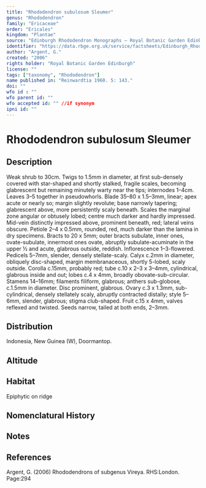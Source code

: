 ```yaml
---
title: "Rhododendron subulosum Sleumer"
genus: "Rhododendron"
family: "Ericaceae"
order: "Ericales"
kingdom: "Plantae"
source: "Edinburgh Rhododendron Monographs – Royal Botanic Garden Edinburgh"
identifier: "https://data.rbge.org.uk/service/factsheets/Edinburgh_Rhododendron_Monographs.xhtml"
author: "Argent, G."
created: "2006"
rights holder: "Royal Botanic Garden Edinburgh"
license: ""
tags: ["taxonomy", "Rhododendron"]
name published in: "Reinwardtia 1960. 5: 143."
doi: ""
wfo id : ""
wfo parent id: ""
wfo accepted id: "" //if synonym                      
ipni id: ""
---
```


                       

# Rhododendron subulosum Sleumer

## Description
Weak shrub to 30cm. Twigs to 1.5mm in diameter, at first sub-densely covered with star-shaped and shortly stalked, fragile scales, becoming glabrescent but remaining minutely warty near the tips; internodes 1–4cm. Leaves 3–5 together in pseudowhorls. Blade 35–80 x 1.5–3mm, linear; apex acute or nearly so; margin slightly revolute; base narrowly tapering; glabrescent above, more persistently scaly beneath. Scales the marginal zone angular or obtusely lobed; centre much darker and hardly impressed. Mid-vein distinctly impressed above, prominent beneath, red; lateral veins obscure. Petiole 2–4 x 0.5mm, rounded, red, much darker than the lamina in dry specimens. Bracts to 20 x 5mm; outer bracts subulate, inner ones, ovate-subulate, innermost ones ovate, abruptly subulate-acuminate in the upper ½ and acute, glabrous outside, reddish. Inflorescence 1–3-flowered. Pedicels 5–7mm, slender, densely stellate-scaly. Calyx c.2mm in diameter, obliquely disc-shaped, margin membranaceous, shortly 5-lobed, scaly outside. Corolla c.15mm, probably red; tube c.10 x 2–3 x 3–4mm, cylindrical, glabrous inside and out; lobes c.4 x 4mm, broadly obovate-sub-circular. Stamens 14–16mm; filaments filiform, glabrous; anthers sub-globose, c.1.5mm in diameter. Disc prominent, glabrous. Ovary c.3 x 1.3mm, sub-cylindrical, densely stellately scaly, abruptly contracted distally; style 5–6mm, slender, glabrous; stigma club-shaped. Fruit c.15 x 4mm, valves reflexed and twisted. Seeds narrow, tailed at both ends, 2–3mm.

## Distribution
Indonesia, New Guinea (W), Doormantop.

## Altitude


## Habitat
Epiphytic on ridge

## Nomenclatural History

                       
## Notes


## References

Argent, G. (2006) Rhododendrons of subgenus Vireya. RHS:London. Page:294
